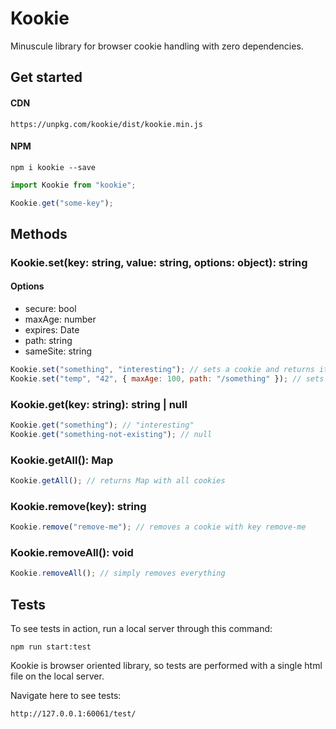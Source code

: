 # Kookie
Minuscule library for browser cookie handling with zero dependencies.

## Get started

#### CDN
```
https://unpkg.com/kookie/dist/kookie.min.js
```

#### NPM

```
npm i kookie --save
```

```js
import Kookie from "kookie";

Kookie.get("some-key");
```

## Methods

### Kookie.set(key: string, value: string, options: object): string

#### Options
- secure: bool
- maxAge: number
- expires: Date
- path: string
- sameSite: string

```js
Kookie.set("something", "interesting"); // sets a cookie and returns it in a string
Kookie.set("temp", "42", { maxAge: 100, path: "/something" }); // sets "temp" cookie with 100 second life span
```

### Kookie.get(key: string): string | null

```js
Kookie.get("something"); // "interesting"
Kookie.get("something-not-existing"); // null
```

### Kookie.getAll(): Map

```js
Kookie.getAll(); // returns Map with all cookies 
```

### Kookie.remove(key): string

```js
Kookie.remove("remove-me"); // removes a cookie with key remove-me
```

### Kookie.removeAll(): void

```js
Kookie.removeAll(); // simply removes everything
```

## Tests

To see tests in action, run a local server through this command:
```
npm run start:test
```

Kookie is browser oriented library, so tests are performed with a single html file on the local server. 

Navigate here to see tests:
```
http://127.0.0.1:60061/test/
```